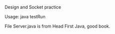 Design and Socket practice

Usage: java testRun

File Server.java is from Head First Java, good book.

